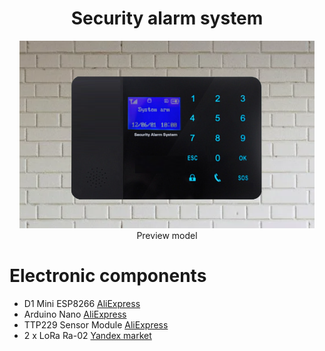 <h1 align="center">Security alarm system </h1>
<p  align="center"> <img src="preview.png" height="300"><br> Preview model
</p>
<h1>Electronic components<br></h1>
<p>
  <ul> 
    <li>D1 Mini ESP8266 <a href="https://sl.aliexpress.ru/p?key=L3it3Cv">AliExpress</a></li>
    <li>Arduino Nano <a href="https://sl.aliexpress.ru/p?key=kFit39w">AliExpress</a></li>
    <li>TTP229 Sensor Module <a href="https://sl.aliexpress.ru/p?key=50it3Ji">AliExpress</a></li>
    <li>2 x LoRa Ra-02 <a href="https://market.yandex.ru/cc/6chgYY">Yandex market</a></li>
  </ul>
</p>
